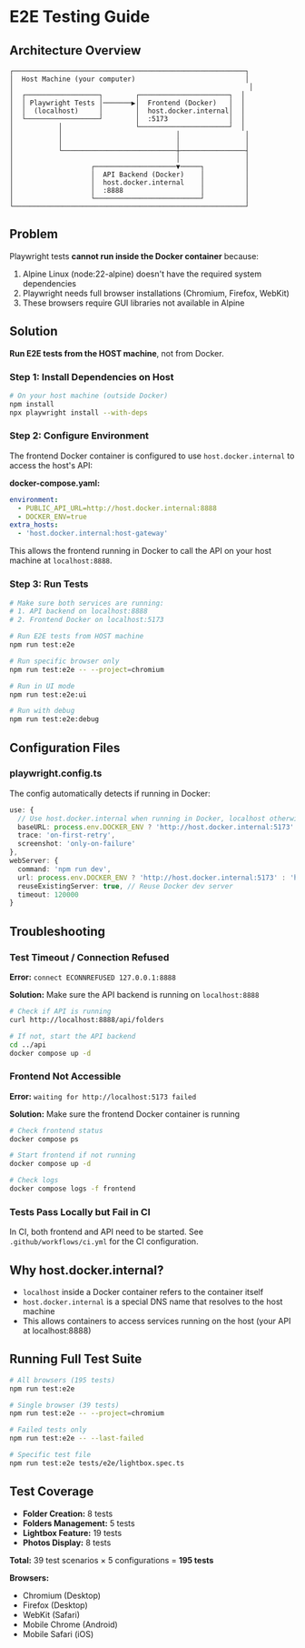 # E2E Testing Guide

## Architecture Overview

```
┌─────────────────────────────────────────────────────────┐
│  Host Machine (your computer)                           │
│                                                          │
│  ┌──────────────────┐        ┌──────────────────────┐  │
│  │ Playwright Tests │───────▶│  Frontend (Docker)   │  │
│  │  (localhost)     │        │  host.docker.internal│  │
│  └──────────────────┘        │  :5173               │  │
│           │                  └──────────────────────┘  │
│           │                            │                │
│           │                            │                │
│           └────────────────────────────┼────────────────┤
│                                        │                │
│                   ┌────────────────────▼─────┐          │
│                   │  API Backend (Docker)    │          │
│                   │  host.docker.internal    │          │
│                   │  :8888                   │          │
│                   └──────────────────────────┘          │
└─────────────────────────────────────────────────────────┘
```

## Problem

Playwright tests **cannot run inside the Docker container** because:

1. Alpine Linux (node:22-alpine) doesn't have the required system dependencies
2. Playwright needs full browser installations (Chromium, Firefox, WebKit)
3. These browsers require GUI libraries not available in Alpine

## Solution

**Run E2E tests from the HOST machine**, not from Docker.

### Step 1: Install Dependencies on Host

```bash
# On your host machine (outside Docker)
npm install
npx playwright install --with-deps
```

### Step 2: Configure Environment

The frontend Docker container is configured to use `host.docker.internal` to access the host's API:

**docker-compose.yaml:**

```yaml
environment:
  - PUBLIC_API_URL=http://host.docker.internal:8888
  - DOCKER_ENV=true
extra_hosts:
  - 'host.docker.internal:host-gateway'
```

This allows the frontend running in Docker to call the API on your host machine at `localhost:8888`.

### Step 3: Run Tests

```bash
# Make sure both services are running:
# 1. API backend on localhost:8888
# 2. Frontend Docker on localhost:5173

# Run E2E tests from HOST machine
npm run test:e2e

# Run specific browser only
npm run test:e2e -- --project=chromium

# Run in UI mode
npm run test:e2e:ui

# Run with debug
npm run test:e2e:debug
```

## Configuration Files

### playwright.config.ts

The config automatically detects if running in Docker:

```typescript
use: {
  // Use host.docker.internal when running in Docker, localhost otherwise
  baseURL: process.env.DOCKER_ENV ? 'http://host.docker.internal:5173' : 'http://localhost:5173',
  trace: 'on-first-retry',
  screenshot: 'only-on-failure'
},
webServer: {
  command: 'npm run dev',
  url: process.env.DOCKER_ENV ? 'http://host.docker.internal:5173' : 'http://localhost:5173',
  reuseExistingServer: true, // Reuse Docker dev server
  timeout: 120000
}
```

## Troubleshooting

### Test Timeout / Connection Refused

**Error:** `connect ECONNREFUSED 127.0.0.1:8888`

**Solution:** Make sure the API backend is running on `localhost:8888`

```bash
# Check if API is running
curl http://localhost:8888/api/folders

# If not, start the API backend
cd ../api
docker compose up -d
```

### Frontend Not Accessible

**Error:** `waiting for http://localhost:5173 failed`

**Solution:** Make sure the frontend Docker container is running

```bash
# Check frontend status
docker compose ps

# Start frontend if not running
docker compose up -d

# Check logs
docker compose logs -f frontend
```

### Tests Pass Locally but Fail in CI

In CI, both frontend and API need to be started. See `.github/workflows/ci.yml` for the CI configuration.

## Why host.docker.internal?

- `localhost` inside a Docker container refers to the container itself
- `host.docker.internal` is a special DNS name that resolves to the host machine
- This allows containers to access services running on the host (your API at localhost:8888)

## Running Full Test Suite

```bash
# All browsers (195 tests)
npm run test:e2e

# Single browser (39 tests)
npm run test:e2e -- --project=chromium

# Failed tests only
npm run test:e2e -- --last-failed

# Specific test file
npm run test:e2e tests/e2e/lightbox.spec.ts
```

## Test Coverage

- **Folder Creation:** 8 tests
- **Folders Management:** 5 tests
- **Lightbox Feature:** 19 tests
- **Photos Display:** 8 tests

**Total:** 39 test scenarios × 5 configurations = **195 tests**

**Browsers:**

- Chromium (Desktop)
- Firefox (Desktop)
- WebKit (Safari)
- Mobile Chrome (Android)
- Mobile Safari (iOS)
